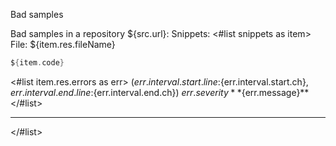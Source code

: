 Bad samples

Bad samples in a repository ${src.url}:
Snippets: 
<#list snippets as item>
  File: ${item.res.fileName}

```kotlin
${item.code}
```

<#list item.res.errors as err>
(${err.interval.start.line}:${err.interval.start.ch}, ${err.interval.end.line}:${err.interval.end.ch}) ${err.severity} **${err.message}**
</#list>
    
------
    
</#list>